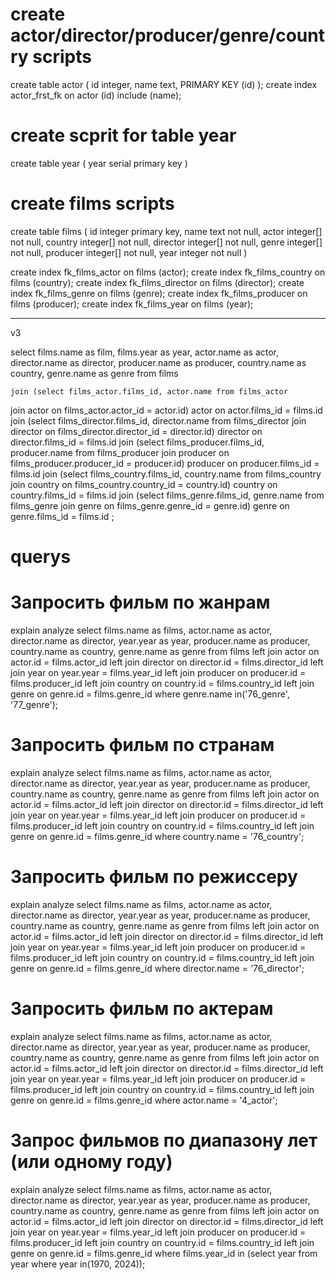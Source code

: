 # create actor/director/producer/genre/country scripts 


create table actor (
	id integer,
	name text,
	PRIMARY KEY (id)
);
create index actor_frst_fk on actor (id) include (name);

# create scprit for table year

create table year (
	year serial primary key
)

# create films scripts 

create table films (
	id integer primary key,
	name text not null,
	actor integer[] not null,
	country integer[] not null,
	director integer[] not null,
	genre integer[] not null,
	producer integer[] not null,
	year integer not null
)

create index fk_films_actor on films (actor);
create index fk_films_country on films (country);
create index fk_films_director on films (director);
create index fk_films_genre on films (genre);
create index fk_films_producer on films (producer);
create index fk_films_year on films (year);

---
v3

select films.name as film, films.year as year, 
	actor.name as actor, director.name as director,
	producer.name as producer, country.name as country,
	genre.name as genre 
	from films

	join (select films_actor.films_id, actor.name from films_actor 
join actor on films_actor.actor_id = actor.id) actor on actor.films_id = films.id 
	join (select films_director.films_id, director.name from films_director 
join director on films_director.director_id = director.id) director on director.films_id = films.id 
	join (select films_producer.films_id, producer.name from films_producer 
join producer on films_producer.producer_id = producer.id) producer on producer.films_id = films.id 
		join (select films_country.films_id, country.name from films_country 
join country on films_country.country_id = country.id) country on country.films_id = films.id 
		join (select films_genre.films_id, genre.name from films_genre 
join genre on films_genre.genre_id = genre.id) genre on genre.films_id = films.id 
	;


# querys


# Запросить фильм по жанрам

explain analyze select films.name as films, actor.name as actor, director.name as director, year.year as year, producer.name as producer, country.name as country, genre.name as genre from films 
left join actor on actor.id =  films.actor_id
left join director on director.id =  films.director_id
left join year on year.year =  films.year_id
left join producer on producer.id =  films.producer_id
left join country on country.id =  films.country_id
left join genre on genre.id =  films.genre_id
where genre.name in('76_genre', '77_genre');

# Запросить фильм по странам

explain analyze select films.name as films, actor.name as actor, director.name as director, year.year as year, producer.name as producer, country.name as country, genre.name as genre from films 
left join actor on actor.id =  films.actor_id
left join director on director.id =  films.director_id
left join year on year.year =  films.year_id
left join producer on producer.id =  films.producer_id
left join country on country.id =  films.country_id
left join genre on genre.id =  films.genre_id
where country.name = '76_country';

# Запросить фильм по режиссеру

explain analyze select films.name as films, actor.name as actor, director.name as director, year.year as year, producer.name as producer, country.name as country, genre.name as genre from films 
left join actor on actor.id =  films.actor_id
left join director on director.id =  films.director_id
left join year on year.year =  films.year_id
left join producer on producer.id =  films.producer_id
left join country on country.id =  films.country_id
left join genre on genre.id =  films.genre_id
where director.name = '76_director';


# Запросить фильм по актерам

explain analyze select films.name as films, actor.name as actor, director.name as director, year.year as year, producer.name as producer, country.name as country, genre.name as genre from films 
left join actor on actor.id =  films.actor_id
left join director on director.id =  films.director_id
left join year on year.year =  films.year_id
left join producer on producer.id =  films.producer_id
left join country on country.id =  films.country_id
left join genre on genre.id =  films.genre_id
where actor.name = '4_actor';

# Запрос фильмов по диапазону лет (или одному году)

explain analyze select films.name as films, actor.name as actor, director.name as director, year.year as year, producer.name as producer, country.name as country, genre.name as genre from films 
left join actor on actor.id =  films.actor_id
left join director on director.id =  films.director_id
left join year on year.year =  films.year_id
left join producer on producer.id =  films.producer_id
left join country on country.id =  films.country_id
left join genre on genre.id =  films.genre_id
where films.year_id in (select year from year where year in(1970, 2024));